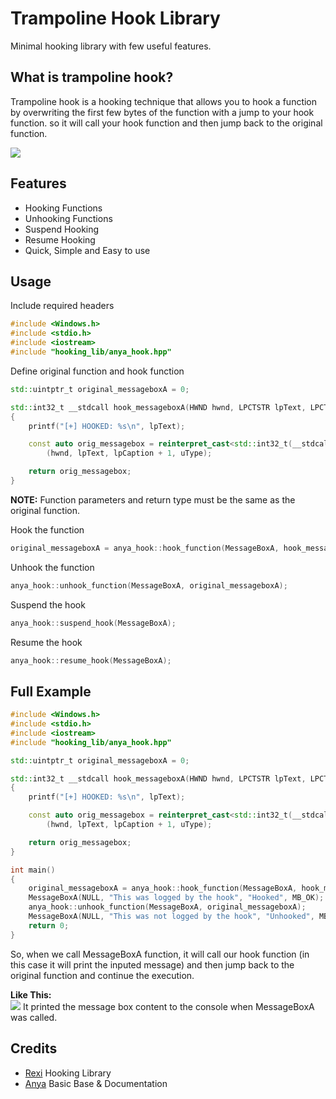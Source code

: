 # Trampoline Hook Library
Minimal hooking library with few useful features.

## What is trampoline hook?
Trampoline hook is a hooking technique that allows you to hook a function by overwriting the first few bytes of the function with a jump to your hook function. so it will call your hook function and then jump back to the original function.

<img src="http://jbremer.org/wp-posts/ah-trampoline.png">

## Features
- Hooking Functions 
- Unhooking Functions
- Suspend Hooking
- Resume Hooking
- Quick, Simple and Easy to use


## Usage
Include required headers
```cpp
#include <Windows.h>
#include <stdio.h>
#include <iostream>
#include "hooking_lib/anya_hook.hpp"
```

Define original function and hook function
```cpp
std::uintptr_t original_messageboxA = 0;

std::int32_t __stdcall hook_messageboxA(HWND hwnd, LPCTSTR lpText, LPCTSTR lpCaption, UINT uType)
{
    printf("[+] HOOKED: %s\n", lpText);

    const auto orig_messagebox = reinterpret_cast<std::int32_t(__stdcall*)(HWND, LPCTSTR, LPCTSTR, UINT)>(original_messageboxA)
        (hwnd, lpText, lpCaption + 1, uType);

    return orig_messagebox;
}
```
**NOTE:** Function parameters and return type must be the same as the original function.

Hook the function
```cpp
original_messageboxA = anya_hook::hook_function(MessageBoxA, hook_messageboxA);
```

Unhook the function
```cpp
anya_hook::unhook_function(MessageBoxA, original_messageboxA);
```

Suspend the hook
```cpp
anya_hook::suspend_hook(MessageBoxA);
```

Resume the hook
```cpp
anya_hook::resume_hook(MessageBoxA);
```

## Full Example
```cpp
#include <Windows.h>
#include <stdio.h>
#include <iostream>
#include "hooking_lib/anya_hook.hpp"

std::uintptr_t original_messageboxA = 0;

std::int32_t __stdcall hook_messageboxA(HWND hwnd, LPCTSTR lpText, LPCTSTR lpCaption, UINT uType)
{
    printf("[+] HOOKED: %s\n", lpText);

    const auto orig_messagebox = reinterpret_cast<std::int32_t(__stdcall*)(HWND, LPCTSTR, LPCTSTR, UINT)>(original_messageboxA)
        (hwnd, lpText, lpCaption + 1, uType);

    return orig_messagebox;
}

int main()
{
	original_messageboxA = anya_hook::hook_function(MessageBoxA, hook_messageboxA);
	MessageBoxA(NULL, "This was logged by the hook", "Hooked", MB_OK);
	anya_hook::unhook_function(MessageBoxA, original_messageboxA);
	MessageBoxA(NULL, "This was not logged by the hook", "Unhooked", MB_OK);
	return 0;
}
```
So, when we call MessageBoxA function, it will call our hook function (in this case it will print the inputed message) and then jump back to the original function and continue the execution.<br>

**Like This:**<br>
<img src="https://media.discordapp.net/attachments/990376903129038869/1023236458619863111/unknown.png">
It printed the message box content to the console when MessageBoxA was called.

## Credits
- [Rexi](https://github.com/RexiRexii) Hooking Library
- [Anya](https://github.com/MoleTheDev) Basic Base & Documentation
